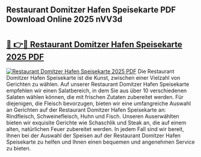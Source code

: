 ## Restaurant Domitzer Hafen Speisekarte PDF Download Online 2025 nVV3d

# <h2><a href="http://gc6do7.nevu.top/?p=Restaurant+Domitzer+Hafen+Speisekarte">🔗 👉🔴 Restaurant Domitzer Hafen Speisekarte 2025 PDF</a></h2>

[![Restaurant Domitzer Hafen Speisekarte 2025 PDF](https://i.imgur.com/dBaPXMq.png)](http://gc6do7.nevu.top/?p=Restaurant+Domitzer+Hafen+Speisekarte)
Die Restaurant Domitzer Hafen Speisekarte ist die Kunst, zwischen einer Vielzahl von Gerichten zu wählen. Auf unserer Restaurant Domitzer Hafen Speisekarte empfehlen wir einen Salatbereich, in dem Sie aus über 10 verschiedenen Salaten wählen können, die mit frischen Zutaten zubereitet werden. Für diejenigen, die Fleisch bevorzugen, bieten wir eine umfangreiche Auswahl an Gerichten auf der Restaurant Domitzer Hafen Speisekarte an: Rindfleisch, Schweinefleisch, Huhn und Fisch. Unseren Auserwählten bieten wir exquisite Gerichte wie Schaschlik und Steak an, die auf einem alten, natürlichen Feuer zubereitet werden. In jedem Fall sind wir bereit, Ihnen bei der Auswahl der Speisen auf der Restaurant Domitzer Hafen Speisekarte zu helfen und Ihnen einen bequemen und angenehmen Service zu bieten.
